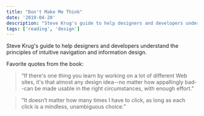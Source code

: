 ```yaml
---
title: "Don't Make Me Think"
date: '2019-04-20'
description: "Steve Krug's guide to help designers and developers understand the principles of intuitive navigation and information design."
tags: ['reading', 'design']
---
```


Steve Krug's guide to help designers and developers understand the principles of intuitive navigation and information design.

Favorite quotes from the book:

> “If there's one thing you learn by working on a lot of different Web sites, it's that almost any design idea--no matter how appallingly bad--can be made usable in the right circumstances, with enough effort.”

> “It doesn’t matter how many times I have to click, as long as each click is a mindless, unambiguous choice.”
